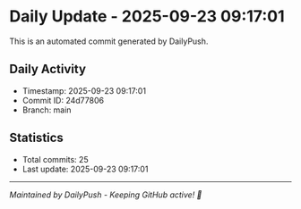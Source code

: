 # Daily Update - 2025-09-23 09:17:01

This is an automated commit generated by DailyPush.

## Daily Activity
- Timestamp: 2025-09-23 09:17:01
- Commit ID: 24d77806
- Branch: main

## Statistics
- Total commits: 25
- Last update: 2025-09-23 09:17:01

---
*Maintained by DailyPush - Keeping GitHub active! 🚀*
